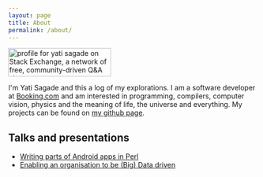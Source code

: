 ```yaml
---
layout: page
title: About
permalink: /about/
---
```


<a href="http://stackexchange.com/users/351165">
<img src="http://stackexchange.com/users/flair/351165.png" width="208" height="58" alt="profile for yati sagade on Stack Exchange, a network of free, community-driven Q&amp;A sites" title="profile for yati sagade on Stack Exchange, a network of free, community-driven Q&amp;A sites">
</a>

I'm Yati Sagade and this a log of my explorations. I am a software developer at
[Booking.com][3] and am interested in programming, compilers, computer vision,
physics and the meaning of life, the universe and everything. My projects can be
found on [my github page][5].

## Talks and presentations

- [Writing parts of Android apps in Perl][6]
- [Enabling an organisation to be (Big) Data driven][7]


[3]: https://workingatbooking.com
[5]: https://github.com/yati-sagade
[6]: https://www.youtube.com/watch?v=XRJo9FWFNMY
[7]: https://www.youtube.com/watch?v=XRJo9FWFNMY
[8]: https://www.youtube.com/watch?v=xEFyaF-92Js
